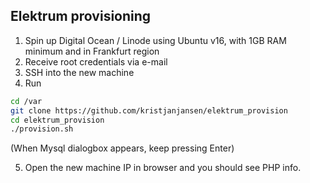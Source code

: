 ## Elektrum provisioning 

1. Spin up Digital Ocean / Linode using Ubuntu v16, with 1GB RAM minimum and in Frankfurt region
1. Receive root credentials via e-mail
3. SSH into the new machine
4. Run

```sh
cd /var
git clone https://github.com/kristjanjansen/elektrum_provision
cd elektrum_provision
./provision.sh
```

(When Mysql dialogbox appears, keep pressing Enter)

5. Open the new machine IP in browser and you should see PHP info.